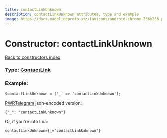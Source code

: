 ```yaml
---
title: contactLinkUnknown
description: contactLinkUnknown attributes, type and example
image: https://docs.madelineproto.xyz/favicons/android-chrome-256x256.png
---
```

# Constructor: contactLinkUnknown  
[Back to constructors index](index.md)






### Type: [ContactLink](../types/ContactLink.md)


### Example:

```
$contactLinkUnknown = ['_' => 'contactLinkUnknown'];
```  

[PWRTelegram](https://pwrtelegram.xyz) json-encoded version:

```
{"_": "contactLinkUnknown"}
```


Or, if you're into Lua:  


```
contactLinkUnknown={_='contactLinkUnknown'}

```


